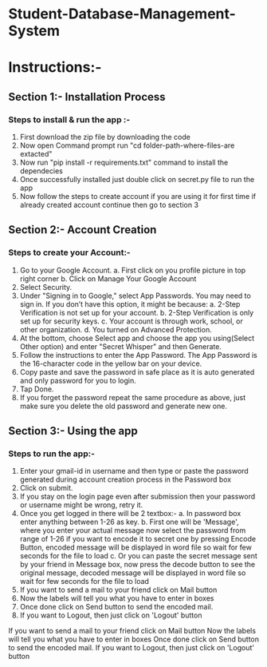 # Student-Database-Management-System
# Instructions:-

## Section 1:- Installation Process

### Steps to install & run the app :-

1. First download the zip file by downloading the code
2. Now open Command prompt run "cd folder-path-where-files-are extacted"
3. Now run "pip install -r requirements.txt" command to install the dependecies
4. Once successfully installed just double click on secret.py file to run the app
5. Now follow the steps to create account if you are using it for first time if already created account continue then go to section 3

## Section 2:- Account Creation

### Steps to create your Account:-

1. Go to your Google Account.
  a. First click on you profile picture in top right corner
  b. Click on Manage Your Google Account
2. Select Security.
3. Under "Signing in to Google," select App Passwords. You may need to sign in. If you don’t have this option, it might be because:
  a. 2-Step Verification is not set up for your account.
  b. 2-Step Verification is only set up for security keys.
  c. Your account is through work, school, or other organization.
  d. You turned on Advanced Protection.
4. At the bottom, choose Select app and choose the app you using(Select Other option) and enter "Secret Whisper" and then Generate.
5. Follow the instructions to enter the App Password. The App Password is the 16-character code in the yellow bar on your device.
6. Copy paste and save the password in safe place as it is auto generated and only password for you to login.
7. Tap Done.
8. If you forget the password repeat the same procedure as above, just make sure you delete the old password and generate new one.

## Section 3:- Using the app

### Steps to run the app:-

1. Enter your gmail-id in username and then type or paste the password generated during account creation process in the Password box
2. Click on submit.
3. If you stay on the login page even after submission then your password or username might be wrong, retry it.
4. Once you get logged in there will be 2 textbox:-
  a. In password box enter anything between 1-26 as key.
  b. First one will be 'Message', where you enter your actual message now select the password from range of 1-26 if you want to encode it to secret one by pressing Encode Button, encoded message will be displayed in word file so wait for few seconds for the file to load
  c. Or you can paste the secret message sent by your friend in Message box, now press the decode button to see the original message, decoded message will be displayed in word file so wait for few seconds for the file to load
5. If you want to send a mail to your friend click on Mail button
6. Now the labels will tell you what you have to enter in boxes
7. Once done click on Send button to send the encoded mail.
8. If you want to Logout, then just click on 'Logout' button

If you want to send a mail to your friend click on Mail button
Now the labels will tell you what you have to enter in boxes
Once done click on Send button to send the encoded mail.
If you want to Logout, then just click on 'Logout' button

